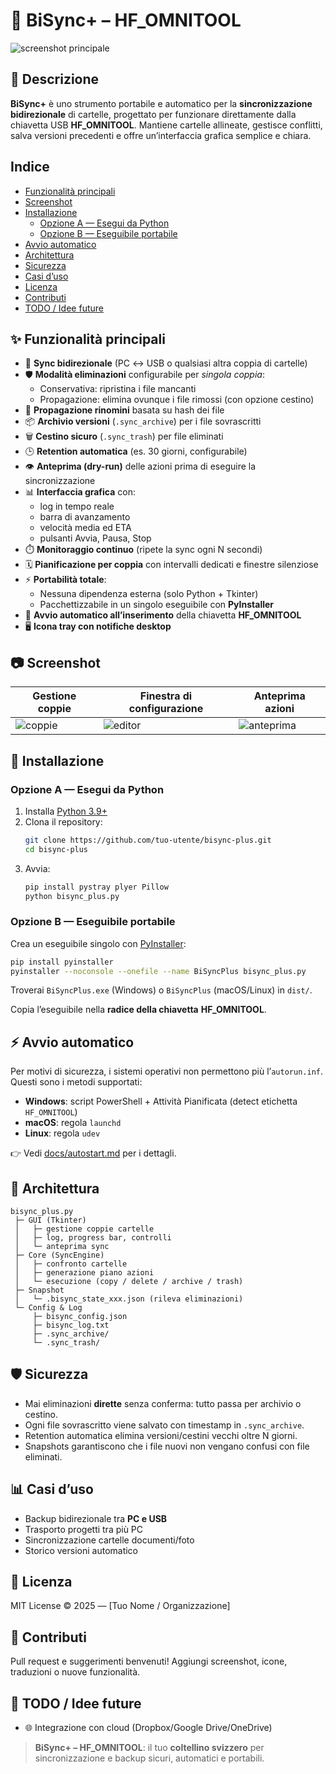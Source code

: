 # 🔁 BiSync+ – HF_OMNITOOL

![screenshot principale](docs/img/screenshot_main.png)

## 📖 Descrizione
**BiSync+** è uno strumento portabile e automatico per la **sincronizzazione bidirezionale** di cartelle, progettato per funzionare direttamente dalla chiavetta USB **HF_OMNITOOL**. Mantiene cartelle allineate, gestisce conflitti, salva versioni precedenti e offre un’interfaccia grafica semplice e chiara.

## Indice
- [Funzionalità principali](#-funzionalità-principali)
- [Screenshot](#-screenshot)
- [Installazione](#-installazione)
  - [Opzione A — Esegui da Python](#opzione-a--esegui-da-python)
  - [Opzione B — Eseguibile portabile](#opzione-b--eseguibile-portabile)
- [Avvio automatico](#-avvio-automatico)
- [Architettura](#-architettura)
- [Sicurezza](#-sicurezza)
- [Casi d’uso](#-casi-duso)
- [Licenza](#-licenza)
- [Contributi](#-contributi)
- [TODO / Idee future](#-todo--idee-future)

## ✨ Funzionalità principali

- 🔄 **Sync bidirezionale** (PC ↔ USB o qualsiasi altra coppia di cartelle)
- 🛡️ **Modalità eliminazioni** configurabile per *singola coppia*:
  - Conservativa: ripristina i file mancanti
  - Propagazione: elimina ovunque i file rimossi (con opzione cestino)
- 🔁 **Propagazione rinomini** basata su hash dei file
- 📦 **Archivio versioni** (`.sync_archive`) per i file sovrascritti
- 🗑️ **Cestino sicuro** (`.sync_trash`) per file eliminati
- 🕒 **Retention automatica** (es. 30 giorni, configurabile)
- 👁️ **Anteprima (dry-run)** delle azioni prima di eseguire la sincronizzazione
- 📊 **Interfaccia grafica** con:
  - log in tempo reale
  - barra di avanzamento
  - velocità media ed ETA
  - pulsanti Avvia, Pausa, Stop
- ⏱️ **Monitoraggio continuo** (ripete la sync ogni N secondi)
- 🗓️ **Pianificazione per coppia** con intervalli dedicati e finestre silenziose
- ⚡ **Portabilità totale**:
  - Nessuna dipendenza esterna (solo Python + Tkinter)
  - Pacchettizzabile in un singolo eseguibile con **PyInstaller**
- 🔌 **Avvio automatico all’inserimento** della chiavetta **HF_OMNITOOL**
- 🖥️ **Icona tray con notifiche desktop**

## 📷 Screenshot

| Gestione coppie | Finestra di configurazione | Anteprima azioni |
|-----------------|----------------------------|-----------------|
| ![coppie](docs/img/screenshot_pairs.png) | ![editor](docs/img/screenshot_editor.png) | ![anteprima](docs/img/screenshot_preview.png) |

## 🚀 Installazione

### Opzione A — Esegui da Python
1. Installa [Python 3.9+](https://www.python.org/downloads/)
2. Clona il repository:
   ```bash
   git clone https://github.com/tuo-utente/bisync-plus.git
   cd bisync-plus
   ```
3. Avvia:
   ```bash
   pip install pystray plyer Pillow
   python bisync_plus.py
   ```

### Opzione B — Eseguibile portabile

Crea un eseguibile singolo con [PyInstaller](https://pyinstaller.org/):

```bash
pip install pyinstaller
pyinstaller --noconsole --onefile --name BiSyncPlus bisync_plus.py
```

Troverai `BiSyncPlus.exe` (Windows) o `BiSyncPlus` (macOS/Linux) in `dist/`.

Copia l’eseguibile nella **radice della chiavetta** **HF_OMNITOOL**.

## ⚡ Avvio automatico

Per motivi di sicurezza, i sistemi operativi non permettono più l’`autorun.inf`.
Questi sono i metodi supportati:

* **Windows**: script PowerShell + Attività Pianificata (detect etichetta `HF_OMNITOOL`)
* **macOS**: regola `launchd`
* **Linux**: regola `udev`

👉 Vedi [docs/autostart.md](docs/autostart.md) per i dettagli.

## 📐 Architettura

```
bisync_plus.py
 ├─ GUI (Tkinter)
 │   ├─ gestione coppie cartelle
 │   ├─ log, progress bar, controlli
 │   └─ anteprima sync
 ├─ Core (SyncEngine)
 │   ├─ confronto cartelle
 │   ├─ generazione piano azioni
 │   └─ esecuzione (copy / delete / archive / trash)
 ├─ Snapshot
 │   └─ .bisync_state_xxx.json (rileva eliminazioni)
 └─ Config & Log
     ├─ bisync_config.json
     ├─ bisync_log.txt
     ├─ .sync_archive/
     └─ .sync_trash/
```

## 🛡️ Sicurezza

* Mai eliminazioni **dirette** senza conferma: tutto passa per archivio o cestino.
* Ogni file sovrascritto viene salvato con timestamp in `.sync_archive`.
* Retention automatica elimina versioni/cestini vecchi oltre N giorni.
* Snapshots garantiscono che i file nuovi non vengano confusi con file eliminati.

## 📊 Casi d’uso

* Backup bidirezionale tra **PC e USB**
* Trasporto progetti tra più PC
* Sincronizzazione cartelle documenti/foto
* Storico versioni automatico

## 📜 Licenza

MIT License © 2025 — \[Tuo Nome / Organizzazione]

## 🙌 Contributi

Pull request e suggerimenti benvenuti!
Aggiungi screenshot, icone, traduzioni o nuove funzionalità.

## 📌 TODO / Idee future

* 🌐 Integrazione con cloud (Dropbox/Google Drive/OneDrive)

> **BiSync+ – HF_OMNITOOL**: il tuo **coltellino svizzero** per sincronizzazione e backup sicuri, automatici e portabili.

